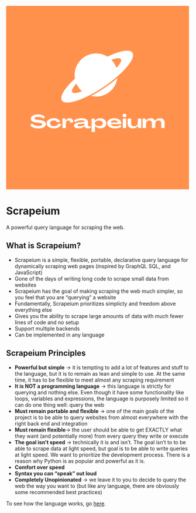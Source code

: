 ![Scrapeium Logo](Scrapeium.png)
# Scrapeium 
A powerful query language for scraping the web.

## What is Scrapeium?

- Scrapeium is a simple, flexible, portable, declarative query language for dynamically scraping web pages (inspired by GraphQL SQL, and JavaScript)
- Gone of the days of writing long code to scrape small data from websites
- Scrapeium has the goal of making scraping the web much simpler, so you feel that you are “querying” a website
- Fundamentally, Scrapeium prioritizes simplicty and freedom above everything else
- Gives you the ability to scrape large amounts of data with much fewer lines of code and no setup
- Support multiple backends
- Can be implemented in any language

## Scrapeium Principles

- **Powerful but simple** → it is tempting to add a lot of features and stuff to the language, but it is to remain as lean and simple to use. At the same time, it has to be flexible to meet almost any scraping requirement
- **It is NOT a programming language** → this language is strictly for querying and nothing else. Even though it have some functionality like loops, variables and expressions, the language is purposely limited so it can do one thing well: query the web
- **Must remain portable and flexible** → one of the main goals of the project is to be able to query websites from almost everywhere with the right back end and integration
- **Must remain flexible**→ the user should be able to get EXACTLY what they want (and potentially more) from every query they write or execute
- **The goal isn’t speed** → technically it is and isn’t. The goal isn’t to to be able to scrape data at light speed, but goal is to be able to write queries at light speed. We want to prioritize the development process. There is a reason why Python is as popular and powerful as it is.
- **Comfort over speed**
- **Syntax you can “speak” out loud**
- **Completely Unopinionated** → we leave it to you to decide to query the web the way you want to (but like any language, there are obviously some recommended best practices)

To see how the language works, go [here](https://scrapeium.notion.site/Design-Doc-Language-Spec-253b3187f3e843ccb5a0652e81ec0cf7).
